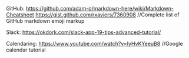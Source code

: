 GitHub:
https://github.com/adam-p/markdown-here/wiki/Markdown-Cheatsheet
https://gist.github.com/rxaviers/7360908 //Complete list of GitHub markdown emoji markup

Slack:
https://okdork.com/slack-app-19-tips-advanced-tutorial/

Calendaring:
https://www.youtube.com/watch?v=IyHvKYeeuB8 //Google calendar tutorial
